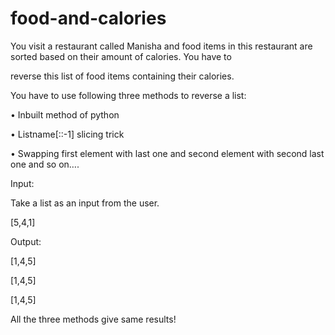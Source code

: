 # food-and-calories

You visit a restaurant called Manisha and food items in this restaurant are sorted based on their amount of calories. You have to 

reverse this list of food items containing their calories.

You have to use following three methods to reverse a list:

• Inbuilt method of python

• Listname[::-1] slicing trick

• Swapping first element with last one and second element with second last one and so on….

Input:

Take a list as an input from the user.

[5,4,1]

Output:

[1,4,5]

[1,4,5]

[1,4,5]

All the three methods give same results!
